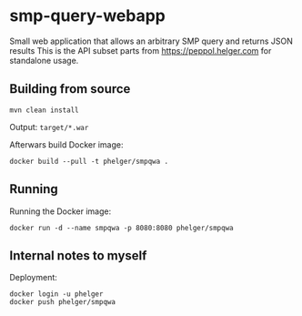 # smp-query-webapp

Small web application that allows an arbitrary SMP query and returns JSON results
This is the API subset parts from https://peppol.helger.com for standalone usage.

## Building from source

```
mvn clean install
```

Output: `target/*.war`

Afterwars build Docker image:

```
docker build --pull -t phelger/smpqwa .
```

## Running

Running the Docker image:

```
docker run -d --name smpqwa -p 8080:8080 phelger/smpqwa
```

## Internal notes to myself

Deployment:

```
docker login -u phelger
docker push phelger/smpqwa
```
